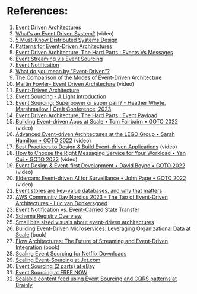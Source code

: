 
# References:

1. [Event Driven Architectures](https://martinfowler.com/articles/201701-event-driven.html)
2. [What's an Event Driven System?](https://www.youtube.com/watch?v=rJHTK2TfZ1I&list=PLMCXHnjXnTnvo6alSjVkgxV-VH6EPyvoX&index=18) (video)
3. [5 Must-Know Distributed Systems Design](https://levelup.gitconnected.com/stay-ahead-of-the-curve-5-must-know-distributed-systems-design-patterns-for-event-driven-7515121a28ae)
4. [Patterns for Event-Driven Architectures](https://levelup.gitconnected.com/stay-ahead-of-the-curve-5-must-know-distributed-systems-design-patterns-for-event-driven-7515121a28ae)
5. [Event Driven Architecture, The Hard Parts : Events Vs Messages](https://waswani.medium.com/event-driven-architecture-the-hard-parts-events-vs-messages-0fcfc7243703)
6. [Event Streaming v.s Event Sourcing](https://towardsdev.com/event-streaming-v-s-event-sourcing-93ff564f014c)
7. [Event Notification](https://medium.com/geekculture/the-event-notification-pattern-a62d48519107)
8. [What do you mean by “Event-Driven”?](https://martinfowler.com/articles/201701-event-driven.html)
9. [The Comparison of the Modes of Event-Driven Architecture](https://medium.com/geekculture/the-comparison-of-the-modes-of-event-driven-architecture-1742711d79bb)
10. [Martin Fowler- Event Driven Architecture](https://www.youtube.com/watch?v=STKCRSUsyP0) (video)
11. [Event-Driven Architecture](https://monadical.com/posts/event-driven-architecture-1.html)
12. [Event Sourcing - A Light Introduction](https://technology.lastminute.com/event-sourcing-a-light-introduction/)
13. [Event Sourcing: Superpower or super pain? - Heather Whyte, Marshmallow | Craft Conference, 2023](https://www.youtube.com/watch?v=LWgHdIMh4RE&list=PLcTa2e7_ENN_ZmTmGC_AFh1ArFgdEb5Z6&index=22)
14. [Event Driven Architecture, The Hard Parts : Event Payload](https://waswani.medium.com/event-driven-architecture-the-hard-parts-event-payload-bd5cc4809415)
15. [Building Event-driven Apps at Scale • Tom Fairbairn • GOTO 2022](https://www.youtube.com/watch?v=MYcDx8jY3nI) (video)
16. [Advanced Event-driven Architectures at the LEGO Group • Sarah Hamilton • GOTO 2022](https://www.youtube.com/watch?v=6_Yzybhmj-8) (video)
17. [Best Practices to Design & Build Event-driven Applications](https://www.youtube.com/watch?v=bC51iRtXlRw&list=PLEx5khR4g7PKxJBkaGmSDRywZ3aAZcwpK&index=4) (video)
18. [How to Choose the Right Messaging Service for Your Workload • Yan Cui • GOTO 2022](https://www.youtube.com/watch?v=8t3IwAMkvxA&list=PLEx5khR4g7PKxJBkaGmSDRywZ3aAZcwpK&index=8) (video)
19. [Event Design & Event-first Development • David Boyne • GOTO 2022](https://www.youtube.com/watch?v=GBzr48Mj2JU&list=PLEx5khR4g7PKxJBkaGmSDRywZ3aAZcwpK&index=9) (video)
20. [Eldercam: Event-driven AI for Surveillance • John Page • GOTO 2022](https://www.youtube.com/watch?v=_76uaHtthYs&list=PLEx5khR4g7PKxJBkaGmSDRywZ3aAZcwpK&index=14) (video)
21. [Event stores are key-value databases, and why that matters](https://event-driven.io/en/event_stores_are_key_value_stores/)
22. [AWS Community Day Nordics 2023 - The Tao of Event-Driven Architectures - Luc van Donkersgoed](https://www.youtube.com/watch?v=9r9WDzzTcr0)
23. [Event Notification vs. Event-Carried State Transfer](https://medium.com/swlh/event-notification-vs-event-carried-state-transfer-2e4fdf8f6662)
24. [Schema Registry Overview](https://docs.confluent.io/platform/current/schema-registry/index.html)
25. [Small bite sized visuals about event-driven architectures](https://serverlessland.com/event-driven-architecture/visuals)
26. [Building Event-Driven Microservices: Leveraging Organizational Data at Scale](http://libgen.rs/book/index.php?md5=CD5C83A2544314066ACEF9BAFBF60E77) (book)
27. [Flow Architectures: The Future of Streaming and Event-Driven Integration](http://libgen.rs/book/index.php?md5=79C3A9D66356877015E14FEBF542D98C) (book)
28. [Scaling Event Sourcing for Netflix Downloads](https://www.infoq.com/presentations/netflix-scale-event-sourcing)
29. [Scaling Event-Sourcing at Jet.com](https://medium.com/@eulerfx/scaling-event-sourcing-at-jet-9c873cac33b8)
30. [Event Sourcing (2 parts) at eBay](https://www.ebayinc.com/stories/blogs/tech/event-sourcing-in-action-with-ebays-continuous-delivery-team/)
31. [Event Sourcing at FREE NOW](https://medium.com/inside-freenow/event-sourcing-an-evolutionary-perspective-31e7387aa6f1)
32. [Scalable content feed using Event Sourcing and CQRS patterns at Brainly](https://medium.com/engineering-brainly/scalable-content-feed-using-event-sourcing-and-cqrs-patterns-e09df98bf977)